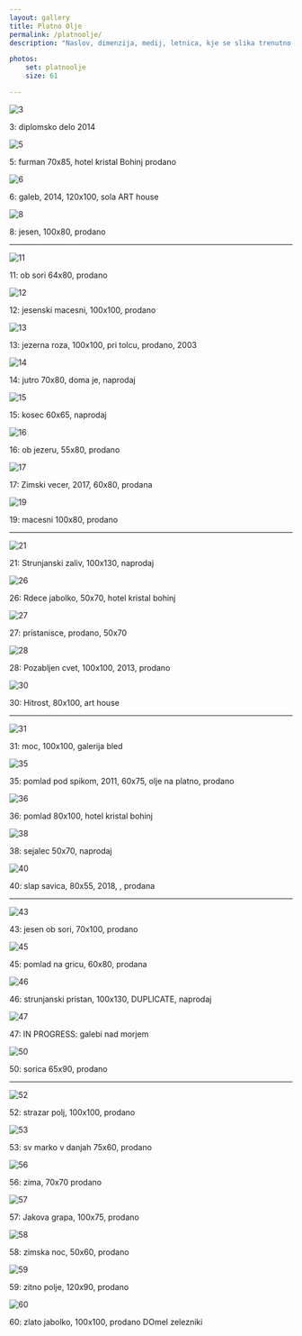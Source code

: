 ```yaml
---
layout: gallery
title: Platno Olje
permalink: /platnoolje/
description: "Naslov, dimenzija, medij, letnica, kje se slika trenutno nahaja"

photos:
    set: platnoolje
    size: 61

---
```


![3](/images/photos/platnoolje-3.jpg)

3: diplomsko delo 2014

![5](/images/photos/platnoolje-5.jpg)

5: furman 70x85, hotel kristal Bohinj prodano

![6](/images/photos/platnoolje-6.jpg)

6: galeb, 2014, 120x100, sola ART house

![8](/images/photos/platnoolje-8.jpg)

8: jesen, 100x80, prodano

-------------

![11](/images/photos/platnoolje-11.jpg)

11: ob sori 64x80, prodano

![12](/images/photos/platnoolje-12.jpg)

12: jesenski macesni, 100x100, prodano

![13](/images/photos/platnoolje-13.jpg)

13: jezerna roza, 100x100, pri tolcu, prodano, 2003

![14](/images/photos/platnoolje-14.jpg)

14: jutro 70x80, doma je, naprodaj

![15](/images/photos/platnoolje-15.jpg)

15: kosec 60x65, naprodaj

![16](/images/photos/platnoolje-16.jpg)

16: ob jezeru, 55x80, prodano

![17](/images/photos/platnoolje-17.jpg)

17: Zimski vecer, 2017, 60x80, prodana

![19](/images/photos/platnoolje-19.jpg)

19: macesni 100x80, prodano

-----

![21](/images/photos/platnoolje-21.jpg)

21: Strunjanski zaliv, 100x130, naprodaj

![26](/images/photos/platnoolje-26.jpg)

26: Rdece jabolko, 50x70, hotel kristal bohinj

![27](/images/photos/platnoolje-27.jpg)

27: pristanisce, prodano, 50x70

![28](/images/photos/platnoolje-28.jpg)

28: Pozabljen cvet, 100x100, 2013, prodano

![30](/images/photos/platnoolje-30.jpg)

30: Hitrost, 80x100, art house

----

![31](/images/photos/platnoolje-31.jpg)

31: moc, 100x100, galerija bled

![35](/images/photos/platnoolje-35.jpg)

35: pomlad pod spikom, 2011, 60x75, olje na platno, prodano

![36](/images/photos/platnoolje-36.jpg)

36: pomlad 80x100, hotel kristal bohinj

![38](/images/photos/platnoolje-38.jpg)

38: sejalec 50x70, naprodaj

![40](/images/photos/platnoolje-40.jpg)

40: slap savica, 80x55, 2018, , prodana

-----

![43](/images/photos/platnoolje-43.jpg)

43: jesen ob sori, 70x100, prodano

![45](/images/photos/platnoolje-45.jpg)

45: pomlad na gricu, 60x80, prodana

![46](/images/photos/platnoolje-46.jpg)

46: strunjanski pristan, 100x130, DUPLICATE, naprodaj

![47](/images/photos/platnoolje-47.jpg)

47: IN PROGRESS: galebi nad morjem


![50](/images/photos/platnoolje-50.jpg)

50: sorica 65x90, prodano

-----

![52](/images/photos/platnoolje-52.jpg)

52: strazar polj, 100x100, prodano

![53](/images/photos/platnoolje-53.jpg)

53: sv marko v danjah 75x60, prodano

![56](/images/photos/platnoolje-56.jpg)

56: zima, 70x70 prodano

![57](/images/photos/platnoolje-57.jpg)

57: Jakova grapa, 100x75, prodano

![58](/images/photos/platnoolje-58.jpg)

58: zimska noc, 50x60, prodano

![59](/images/photos/platnoolje-59.jpg)

59: zitno polje, 120x90, prodano

![60](/images/photos/platnoolje-60.jpg)

60: zlato jabolko, 100x100, prodano DOmel zelezniki
